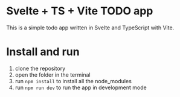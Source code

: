 # Svelte + TS + Vite TODO app

This is a simple todo app written in Svelte and TypeScript with Vite.

# Install and run

1. clone the repository
2. open the folder in the terminal
3. run `npm install` to install all the node_modules
4. run `npm run dev` to run the app in development mode
